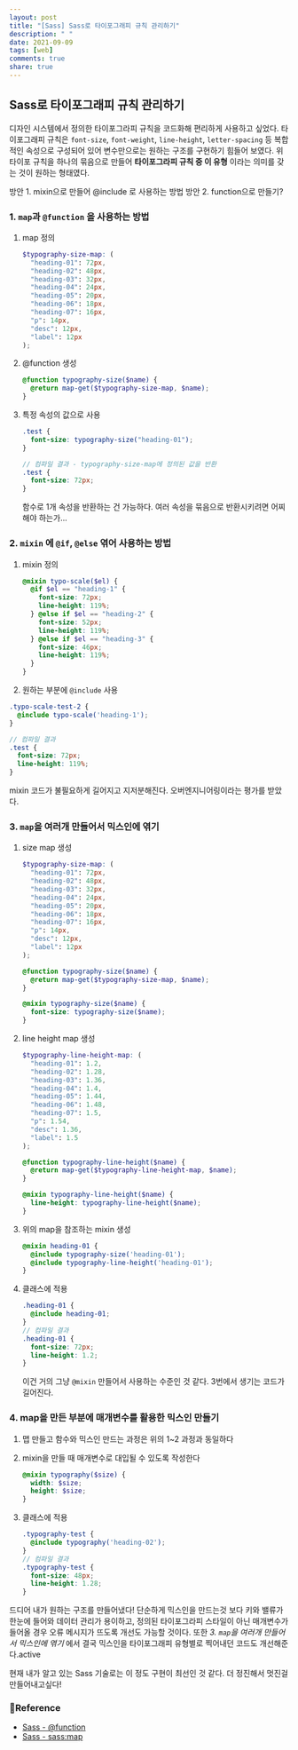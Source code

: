 ```yaml
---
layout: post
title: "[Sass] Sass로 타이포그래피 규칙 관리하기"
description: " "
date: 2021-09-09
tags: [web]
comments: true
share: true
---
```



## Sass로 타이포그래피 규칙 관리하기

디자인 시스템에서 정의한 타이포그라피 규칙을 코드화해 편리하게 사용하고 싶었다.
타이포그래피 규칙은 `font-size`, `font-weight`, `line-height`, `letter-spacing` 등 복합적인 속성으로 구성되어 있어 변수만으로는 원하는 구조를 구현하기 힘들어 보였다.
위 타이포 규칙을 하나의 묶음으로 만들어 **타이포그라피 규칙 중 이 유형** 이라는 의미를 갖는 것이 원하는 형태였다.

방안 1. mixin으로 만들어 @include 로 사용하는 방법
방안 2. function으로 만들기?

### 1. `map`과 `@function` 을 사용하는 방법

1. map 정의

   ```scss
   $typography-size-map: (
     "heading-01": 72px,
     "heading-02": 48px,
     "heading-03": 32px,
     "heading-04": 24px,
     "heading-05": 20px,
     "heading-06": 18px,
     "heading-07": 16px,
     "p": 14px,
     "desc": 12px,
     "label": 12px
   );
   ```

2. @function 생성

   ```scss
   @function typography-size($name) {
     @return map-get($typography-size-map, $name);
   }
   ```

3. 특정 속성의 값으로 사용

   ```scss
   .test {
     font-size: typography-size("heading-01");
   }
   
   // 컴파일 결과 - typography-size-map에 정의된 값을 반환
   .test {
     font-size: 72px;
   }
   ```

   함수로 1개 속성을 반환하는 건 가능하다. 여러 속성을 묶음으로 반환시키려면 어찌 해야 하는가...

### 2. `mixin` 에 `@if`, `@else` 엮어 사용하는 방법

1. mixin 정의

   ```scss
   @mixin typo-scale($el) {
     @if $el == "heading-1" {
       font-size: 72px;
       line-height: 119%;
     } @else if $el == "heading-2" {
       font-size: 52px;
       line-height: 119%;
     } @else if $el == "heading-3" {
       font-size: 46px;
       line-height: 119%;
     }
   }
   ```

2. 원하는 부분에 `@include` 사용

```scss
.typo-scale-test-2 {
  @include typo-scale('heading-1');
}

// 컴파일 결과
.test {
  font-size: 72px;
  line-height: 119%;
}
```

mixin 코드가 불필요하게 길어지고 지저분해진다. 오버엔지니어링이라는 평가를 받았다.

### 3. `map`을 여러개 만들어서 믹스인에 엮기

1. size map 생성

   ```scss
   $typography-size-map: (
     "heading-01": 72px,
     "heading-02": 48px,
     "heading-03": 32px,
     "heading-04": 24px,
     "heading-05": 20px,
     "heading-06": 18px,
     "heading-07": 16px,
     "p": 14px,
     "desc": 12px,
     "label": 12px
   );
   
   @function typography-size($name) {
     @return map-get($typography-size-map, $name);
   }
   
   @mixin typography-size($name) {
     font-size: typography-size($name);
   }
   ```

2. line height map 생성

   ```scss
   $typography-line-height-map: (
     "heading-01": 1.2,
     "heading-02": 1.28,
     "heading-03": 1.36,
     "heading-04": 1.4,
     "heading-05": 1.44,
     "heading-06": 1.48,
     "heading-07": 1.5,
     "p": 1.54,
     "desc": 1.36,
     "label": 1.5
   );
   
   @function typography-line-height($name) {
     @return map-get($typography-line-height-map, $name);
   }
   
   @mixin typography-line-height($name) {
     line-height: typography-line-height($name);
   }
   ```

3. 위의 map을 참조하는 mixin 생성

   ```scss
   @mixin heading-01 {
     @include typography-size('heading-01');
     @include typography-line-height('heading-01');
   }
   ```

4. 클래스에 적용

   ```scss
   .heading-01 {
     @include heading-01;
   } 
   // 컴파일 결과
   .heading-01 {
     font-size: 72px;
     line-height: 1.2;
   }
   ```

   이건 거의 그냥 `@mixin` 만들어서 사용하는 수준인 것 같다. 3번에서 생기는 코드가 길어진다.

### 4. map을 만든 부분에 매개변수를 활용한 믹스인 만들기

1. 맵 만들고 함수와 믹스인 만드는 과정은 위의 1~2 과정과 동일하다

2. mixin을 만들 때 매개변수로 대입될 수 있도록 작성한다

   ```scss
   @mixin typography($size) {
     width: $size;
     height: $size;
   }
   ```

3. 클래스에 적용

   ```scss
   .typography-test {
     @include typography('heading-02');
   }
   // 컴파일 결과
   .typography-test {
     font-size: 48px;
     line-height: 1.28;
   }
   ```

드디어 내가 원하는 구조를 만들어냈다!
단순하게 믹스인을 만드는것 보다 키와 밸류가 한눈에 들어와 데이터 관리가 용이하고, 정의된 타이포그라피 스타일이 아닌 매개변수가 들어올 경우 오류 메시지가 뜨도록 개선도 가능할 것이다.
또한 _3. `map`을 여러개 만들어서 믹스인에 엮기_ 에서 결국 믹스인을 타이포그래피 유형별로 찍어내던 코드도 개선해준다.active

현재 내가 알고 있는 Sass 기술로는 이 정도 구현이 최선인 것 같다. 더 정진해서 멋진걸 만들어내고싶다!

### 📖Reference

- [Sass - @function](https://sass-lang.com/documentation/at-rules/function)
- [Sass - sass:map](https://sass-lang.com/documentation/modules/map)